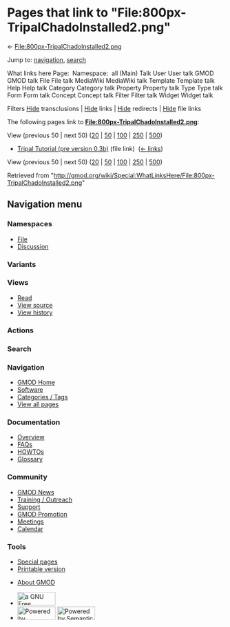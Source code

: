 <div id="mw-page-base" class="noprint">

</div>

<div id="mw-head-base" class="noprint">

</div>

<div id="content" class="mw-body" role="main">

<span id="top"></span>

<div id="mw-js-message" style="display:none;">

</div>



# <span dir="auto">Pages that link to "File:800px-TripalChadoInstalled2.png"</span>

<div id="bodyContent">

<div id="contentSub">

←
[File:800px-TripalChadoInstalled2.png](/wiki/File:800px-TripalChadoInstalled2.png "File:800px-TripalChadoInstalled2.png")

</div>

<div id="jump-to-nav" class="mw-jump">

Jump to: [navigation](#mw-navigation), [search](#p-search)

</div>

<div id="mw-content-text">

What links here Page:  Namespace:  all (Main) Talk User User talk GMOD
GMOD talk File File talk MediaWiki MediaWiki talk Template Template talk
Help Help talk Category Category talk Property Property talk Type Type
talk Form Form talk Concept Concept talk Filter Filter talk Widget
Widget talk

Filters
[Hide](/mediawiki/index.php?title=Special:WhatLinksHere/File:800px-TripalChadoInstalled2.png&hidetrans=1 "Special:WhatLinksHere/File:800px-TripalChadoInstalled2.png")
transclusions \|
[Hide](/mediawiki/index.php?title=Special:WhatLinksHere/File:800px-TripalChadoInstalled2.png&hidelinks=1 "Special:WhatLinksHere/File:800px-TripalChadoInstalled2.png")
links \|
[Hide](/mediawiki/index.php?title=Special:WhatLinksHere/File:800px-TripalChadoInstalled2.png&hideredirs=1 "Special:WhatLinksHere/File:800px-TripalChadoInstalled2.png")
redirects \|
[Hide](/mediawiki/index.php?title=Special:WhatLinksHere/File:800px-TripalChadoInstalled2.png&hideimages=1 "Special:WhatLinksHere/File:800px-TripalChadoInstalled2.png")
file links

The following pages link to
**[File:800px-TripalChadoInstalled2.png](/wiki/File:800px-TripalChadoInstalled2.png "File:800px-TripalChadoInstalled2.png")**:

View (previous 50 \| next 50)
([20](/mediawiki/index.php?title=Special:WhatLinksHere/File:800px-TripalChadoInstalled2.png&limit=20 "Special:WhatLinksHere/File:800px-TripalChadoInstalled2.png")
\|
[50](/mediawiki/index.php?title=Special:WhatLinksHere/File:800px-TripalChadoInstalled2.png&limit=50 "Special:WhatLinksHere/File:800px-TripalChadoInstalled2.png")
\|
[100](/mediawiki/index.php?title=Special:WhatLinksHere/File:800px-TripalChadoInstalled2.png&limit=100 "Special:WhatLinksHere/File:800px-TripalChadoInstalled2.png")
\|
[250](/mediawiki/index.php?title=Special:WhatLinksHere/File:800px-TripalChadoInstalled2.png&limit=250 "Special:WhatLinksHere/File:800px-TripalChadoInstalled2.png")
\|
[500](/mediawiki/index.php?title=Special:WhatLinksHere/File:800px-TripalChadoInstalled2.png&limit=500 "Special:WhatLinksHere/File:800px-TripalChadoInstalled2.png"))

- [Tripal Tutorial (pre version
  0.3b)](/wiki/Tripal_Tutorial_(pre_version_0.3b) "Tripal Tutorial (pre version 0.3b)")
  (file link) ‎ <span class="mw-whatlinkshere-tools">([←
  links](/mediawiki/index.php?title=Special:WhatLinksHere&target=Tripal+Tutorial+%28pre+version+0.3b%29 "Special:WhatLinksHere"))</span>

View (previous 50 \| next 50)
([20](/mediawiki/index.php?title=Special:WhatLinksHere/File:800px-TripalChadoInstalled2.png&limit=20 "Special:WhatLinksHere/File:800px-TripalChadoInstalled2.png")
\|
[50](/mediawiki/index.php?title=Special:WhatLinksHere/File:800px-TripalChadoInstalled2.png&limit=50 "Special:WhatLinksHere/File:800px-TripalChadoInstalled2.png")
\|
[100](/mediawiki/index.php?title=Special:WhatLinksHere/File:800px-TripalChadoInstalled2.png&limit=100 "Special:WhatLinksHere/File:800px-TripalChadoInstalled2.png")
\|
[250](/mediawiki/index.php?title=Special:WhatLinksHere/File:800px-TripalChadoInstalled2.png&limit=250 "Special:WhatLinksHere/File:800px-TripalChadoInstalled2.png")
\|
[500](/mediawiki/index.php?title=Special:WhatLinksHere/File:800px-TripalChadoInstalled2.png&limit=500 "Special:WhatLinksHere/File:800px-TripalChadoInstalled2.png"))

</div>

<div class="printfooter">

Retrieved from
"<http://gmod.org/wiki/Special:WhatLinksHere/File:800px-TripalChadoInstalled2.png>"

</div>

<div id="catlinks" class="catlinks catlinks-allhidden">

</div>

<div class="visualClear">

</div>

</div>

</div>

<div id="mw-navigation">

## Navigation menu

<div id="mw-head">



<div id="left-navigation">

<div id="p-namespaces" class="vectorTabs" role="navigation"
aria-labelledby="p-namespaces-label">

### Namespaces

- <span id="ca-nstab-image"><a href="/wiki/File:800px-TripalChadoInstalled2.png" accesskey="c"
  title="View the file page [c]">File</a></span>
- <span id="ca-talk"><a
  href="/mediawiki/index.php?title=File_talk:800px-TripalChadoInstalled2.png&amp;action=edit&amp;redlink=1"
  accesskey="t"
  title="Discussion about the content page [t]">Discussion</a></span>

</div>

<div id="p-variants" class="vectorMenu emptyPortlet" role="navigation"
aria-labelledby="p-variants-label">

### 

### Variants[](#)

<div class="menu">

</div>

</div>

</div>

<div id="right-navigation">

<div id="p-views" class="vectorTabs" role="navigation"
aria-labelledby="p-views-label">

### Views

- <span id="ca-view">[Read](/wiki/File:800px-TripalChadoInstalled2.png)</span>
- <span id="ca-viewsource"><a
  href="/mediawiki/index.php?title=File:800px-TripalChadoInstalled2.png&amp;action=edit"
  accesskey="e" title="This page is protected.
  You can view its source [e]">View source</a></span>
- <span id="ca-history"><a
  href="/mediawiki/index.php?title=File:800px-TripalChadoInstalled2.png&amp;action=history"
  accesskey="h" title="Past revisions of this page [h]">View history</a></span>

</div>

<div id="p-cactions" class="vectorMenu emptyPortlet" role="navigation"
aria-labelledby="p-cactions-label">

### Actions[](#)

<div class="menu">

</div>

</div>

<div id="p-search" role="search">

### Search

<div id="simpleSearch">

</div>

</div>

</div>

</div>

<div id="mw-panel">

<div id="p-logo" role="banner">

<a href="/wiki/Main_Page"
style="background-image: url(http://gmod.org/images/GMOD-cogs.png);"
title="Visit the main page"></a>

</div>

<div id="p-Navigation" class="portal" role="navigation"
aria-labelledby="p-Navigation-label">

### Navigation

<div class="body">

- <span id="n-GMOD-Home">[GMOD Home](/wiki/Main_Page)</span>
- <span id="n-Software">[Software](/wiki/GMOD_Components)</span>
- <span id="n-Categories-.2F-Tags">[Categories /
  Tags](/wiki/Categories)</span>
- <span id="n-View-all-pages">[View all
  pages](/wiki/Special:AllPages)</span>

</div>

</div>

<div id="p-Documentation" class="portal" role="navigation"
aria-labelledby="p-Documentation-label">

### Documentation

<div class="body">

- <span id="n-Overview">[Overview](/wiki/Overview)</span>
- <span id="n-FAQs">[FAQs](/wiki/Category:FAQ)</span>
- <span id="n-HOWTOs">[HOWTOs](/wiki/Category:HOWTO)</span>
- <span id="n-Glossary">[Glossary](/wiki/Glossary)</span>

</div>

</div>

<div id="p-Community" class="portal" role="navigation"
aria-labelledby="p-Community-label">

### Community

<div class="body">

- <span id="n-GMOD-News">[GMOD News](/wiki/GMOD_News)</span>
- <span id="n-Training-.2F-Outreach">[Training /
  Outreach](/wiki/Training_and_Outreach)</span>
- <span id="n-Support">[Support](/wiki/Support)</span>
- <span id="n-GMOD-Promotion">[GMOD
  Promotion](/wiki/GMOD_Promotion)</span>
- <span id="n-Meetings">[Meetings](/wiki/Meetings)</span>
- <span id="n-Calendar">[Calendar](/wiki/Calendar)</span>

</div>

</div>

<div id="p-tb" class="portal" role="navigation"
aria-labelledby="p-tb-label">

### Tools

<div class="body">

- <span id="t-specialpages"><a href="/wiki/Special:SpecialPages" accesskey="q"
  title="A list of all special pages [q]">Special pages</a></span>
- <span id="t-print"><a
  href="/mediawiki/index.php?title=Special:WhatLinksHere/File:800px-TripalChadoInstalled2.png&amp;printable=yes"
  rel="alternate" accesskey="p"
  title="Printable version of this page [p]">Printable version</a></span>

</div>

</div>

</div>

</div>

<div id="footer" role="contentinfo">

- <span id="footer-places-about">[About
  GMOD](/wiki/GMOD:About "GMOD:About")</span>

<!-- -->

- <span id="footer-copyrightico">[<img src="http://www.gnu.org/graphics/gfdl-logo-small.png" width="88"
  height="31" alt="a GNU Free Documentation License" />](http://www.gnu.org/licenses/fdl-1.3.html)</span>
- <span id="footer-poweredbyico">[<img src="/mediawiki/skins/common/images/poweredby_mediawiki_88x31.png"
  width="88" height="31" alt="Powered by MediaWiki" />](//www.mediawiki.org/)
  [<img
  src="/mediawiki/extensions/SemanticMediaWiki/includes/../resources/images/smw_button.png"
  width="88" height="31" alt="Powered by Semantic MediaWiki" />](https://www.semantic-mediawiki.org/wiki/Semantic_MediaWiki)</span>

<div style="clear:both">

</div>

</div>
